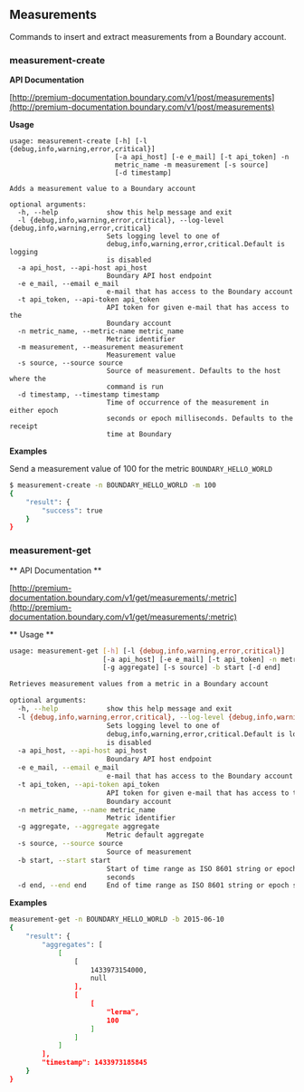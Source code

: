 ## Measurements

Commands to insert and extract measurements from a Boundary account.


### measurement-create

**API Documentation**

[http://premium-documentation.boundary.com/v1/post/measurements](http://premium-documentation.boundary.com/v1/post/measurements)

**Usage**


```
usage: measurement-create [-h] [-l {debug,info,warning,error,critical}]
                          [-a api_host] [-e e_mail] [-t api_token] -n
                          metric_name -m measurement [-s source]
                          [-d timestamp]

Adds a measurement value to a Boundary account

optional arguments:
  -h, --help            show this help message and exit
  -l {debug,info,warning,error,critical}, --log-level {debug,info,warning,error,critical}
                        Sets logging level to one of
                        debug,info,warning,error,critical.Default is logging
                        is disabled
  -a api_host, --api-host api_host
                        Boundary API host endpoint
  -e e_mail, --email e_mail
                        e-mail that has access to the Boundary account
  -t api_token, --api-token api_token
                        API token for given e-mail that has access to the
                        Boundary account
  -n metric_name, --metric-name metric_name
                        Metric identifier
  -m measurement, --measurement measurement
                        Measurement value
  -s source, --source source
                        Source of measurement. Defaults to the host where the
                        command is run
  -d timestamp, --timestamp timestamp
                        Time of occurrence of the measurement in either epoch
                        seconds or epoch milliseconds. Defaults to the receipt
                        time at Boundary

```

**Examples**

Send a measurement value of 100 for the metric `BOUNDARY_HELLO_WORLD`

```bash
$ measurement-create -n BOUNDARY_HELLO_WORLD -m 100
{
    "result": {
        "success": true
    }
}

```

### measurement-get

** API Documentation **

[http://premium-documentation.boundary.com/v1/get/measurements/:metric](http://premium-documentation.boundary.com/v1/get/measurements/:metric)

** Usage **

```bash
usage: measurement-get [-h] [-l {debug,info,warning,error,critical}]
                       [-a api_host] [-e e_mail] [-t api_token] -n metric_name
                       [-g aggregate] [-s source] -b start [-d end]

Retrieves measurement values from a metric in a Boundary account

optional arguments:
  -h, --help            show this help message and exit
  -l {debug,info,warning,error,critical}, --log-level {debug,info,warning,error,critical}
                        Sets logging level to one of
                        debug,info,warning,error,critical.Default is logging
                        is disabled
  -a api_host, --api-host api_host
                        Boundary API host endpoint
  -e e_mail, --email e_mail
                        e-mail that has access to the Boundary account
  -t api_token, --api-token api_token
                        API token for given e-mail that has access to the
                        Boundary account
  -n metric_name, --name metric_name
                        Metric identifier
  -g aggregate, --aggregate aggregate
                        Metric default aggregate
  -s source, --source source
                        Source of measurement
  -b start, --start start
                        Start of time range as ISO 8601 string or epoch
                        seconds
  -d end, --end end     End of time range as ISO 8601 string or epoch seconds
```

**Examples**



```bash
measurement-get -n BOUNDARY_HELLO_WORLD -b 2015-06-10
{
    "result": {
        "aggregates": [
            [
                [
                    1433973154000,
                    null
                ],
                [
                    [
                        "lerma",
                        100
                    ]
                ]
            ]
        ],
        "timestamp": 1433973185845
    }
}
```


